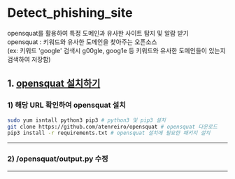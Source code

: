 # Detect_phishing_site
opensquat를 활용하여 특정 도메인과 유사한 사이트 탐지 및 알람 받기<br>
opensquat : 키워드와 유사한 도메인을 찾아주는 오픈소스<br> 
(ex: 키워드 'google' 검색시 g00gle, goog1e 등 키워드와 유사한 도메인들이 있는지 검색하여 저장함)

## 1. [opensquat 설치하기](https://github.com/atenreiro/opensquat#how-to-install)
### 1) 해당 URL 확인하여 opensquat 설치
```bash
sudo yum isntall python3 pip3 # python3 및 pip3 설치
git clone https://github.com/atenreiro/opensquat # opensquat 다운로드
pip3 install -r requirements.txt # opensquat 설치에 필요한 패키지 설치
```
---
### 2) /opensquat/output.py 수정
---
